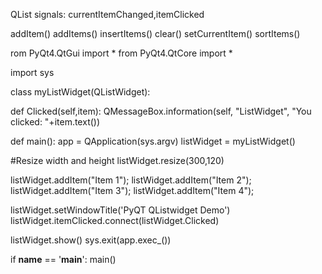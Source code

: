 QList
	signals:   currentItemChanged,itemClicked

addItem()
addItems()
insertItems()
clear()
setCurrentItem()
sortItems()


rom PyQt4.QtGui import *
from PyQt4.QtCore import *

import sys

class myListWidget(QListWidget):

   def Clicked(self,item):
      QMessageBox.information(self, "ListWidget", "You clicked: "+item.text())
		
def main():
   app = QApplication(sys.argv)
   listWidget = myListWidget()
	
   #Resize width and height
   listWidget.resize(300,120)
	
   listWidget.addItem("Item 1"); 
   listWidget.addItem("Item 2");
   listWidget.addItem("Item 3");
   listWidget.addItem("Item 4");
	
   listWidget.setWindowTitle('PyQT QListwidget Demo')
   listWidget.itemClicked.connect(listWidget.Clicked)
   
   listWidget.show()
   sys.exit(app.exec_())
	
if __name__ == '__main__':
   main()
